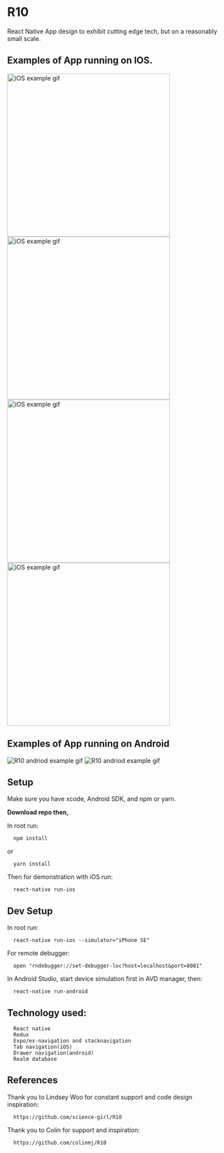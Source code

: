 # R10

React Native App design to exhibit cutting edge tech, but on a reasonably small scale.

## Examples of App running on IOS.

<img alt="iOS example gif" src="/js/assets/images/AboutScreen.gif" width="376"><img alt="iOS example gif" src="/js/assets/images/Schedule.gif" width="376"><img alt="iOS example gif" src="/js/assets/images/Session2.gif" width="376">
<img alt="iOS example gif" src="/js/assets/images/Faves.gif" width="376">

## Examples of App running on Android

![R10 andriod example gif](/js/assets/images/androidabout.gif)
![R10 andriod example gif](/js/assets/images/androidsession.gif)

## Setup

Make sure you have xcode, Android SDK, and npm or yarn.

**Download repo then,**

In root run:

```
  npm install
```

or

```
  yarn install
```

Then for demonstration with iOS run:

```
  react-native run-ios
```

## Dev Setup

In root run:

```
  react-native run-ios --simulator="iPhone SE"
```

For remote debugger:

```
  open "rndebugger://set-debugger-loc?host=localhost&port=8081"
```

In Android Studio, start device simulation first in AVD manager, then:

```
  react-native run-android
```

## Technology used:

```
  React native
  Redux
  Expo/ex-navigation and stacknavigation
  Tab navigation(iOS)
  Drawer navigation(android)
  Realm database
```

## References

Thank you to Lindsey Woo for constant support and code design inspiration:

```
  https://github.com/science-girl/R10
```

Thank you to Colin for support and inspiration:

```
  https://github.com/colinmj/R10
```

